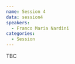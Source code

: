 ```yaml
---
name: Session 4
data: session4
speakers:
  - Franco Maria Nardini
categories:
  - Session
---
```

TBC
